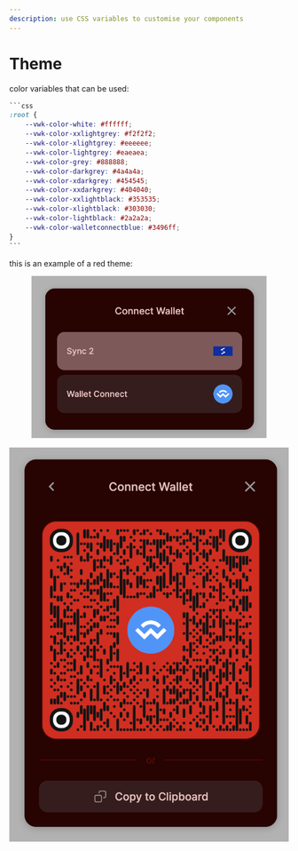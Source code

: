 ```yaml
---
description: use CSS variables to customise your components
---
```


# Theme

color variables that can be used:

````css
```css
:root {
    --vwk-color-white: #ffffff;
    --vwk-color-xxlightgrey: #f2f2f2;
    --vwk-color-xlightgrey: #eeeeee;
    --vwk-color-lightgrey: #eaeaea;
    --vwk-color-grey: #888888;
    --vwk-color-darkgrey: #4a4a4a;
    --vwk-color-xdarkgrey: #454545;
    --vwk-color-xxdarkgrey: #404040;
    --vwk-color-xxlightblack: #353535;
    --vwk-color-xlightblack: #303030;
    --vwk-color-lightblack: #2a2a2a;
    --vwk-color-walletconnectblue: #3496ff;
}
```
````

this is an example of a red theme:

<figure><img src="../../../.gitbook/assets/Screenshot 2023-12-01 at 19.13.27.png" alt=""><figcaption></figcaption></figure>

![](<../../../.gitbook/assets/Screenshot 2023-12-01 at 19.13.35.png>)
